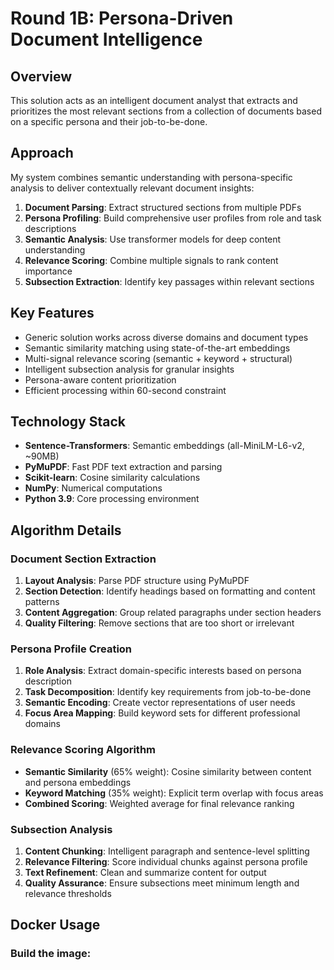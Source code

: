 # Round 1B: Persona-Driven Document Intelligence

## Overview
This solution acts as an intelligent document analyst that extracts and prioritizes the most relevant sections from a collection of documents based on a specific persona and their job-to-be-done.

## Approach
My system combines semantic understanding with persona-specific analysis to deliver contextually relevant document insights:

1. **Document Parsing**: Extract structured sections from multiple PDFs
2. **Persona Profiling**: Build comprehensive user profiles from role and task descriptions
3. **Semantic Analysis**: Use transformer models for deep content understanding
4. **Relevance Scoring**: Combine multiple signals to rank content importance
5. **Subsection Extraction**: Identify key passages within relevant sections

## Key Features
- Generic solution works across diverse domains and document types
- Semantic similarity matching using state-of-the-art embeddings
- Multi-signal relevance scoring (semantic + keyword + structural)
- Intelligent subsection analysis for granular insights
- Persona-aware content prioritization
- Efficient processing within 60-second constraint

## Technology Stack
- **Sentence-Transformers**: Semantic embeddings (all-MiniLM-L6-v2, ~90MB)
- **PyMuPDF**: Fast PDF text extraction and parsing
- **Scikit-learn**: Cosine similarity calculations
- **NumPy**: Numerical computations
- **Python 3.9**: Core processing environment

## Algorithm Details

### Document Section Extraction
1. **Layout Analysis**: Parse PDF structure using PyMuPDF
2. **Section Detection**: Identify headings based on formatting and content patterns
3. **Content Aggregation**: Group related paragraphs under section headers
4. **Quality Filtering**: Remove sections that are too short or irrelevant

### Persona Profile Creation
1. **Role Analysis**: Extract domain-specific interests based on persona description
2. **Task Decomposition**: Identify key requirements from job-to-be-done
3. **Semantic Encoding**: Create vector representations of user needs
4. **Focus Area Mapping**: Build keyword sets for different professional domains

### Relevance Scoring Algorithm
- **Semantic Similarity** (65% weight): Cosine similarity between content and persona embeddings
- **Keyword Matching** (35% weight): Explicit term overlap with focus areas
- **Combined Scoring**: Weighted average for final relevance ranking

### Subsection Analysis
1. **Content Chunking**: Intelligent paragraph and sentence-level splitting
2. **Relevance Filtering**: Score individual chunks against persona profile
3. **Text Refinement**: Clean and summarize content for output
4. **Quality Assurance**: Ensure subsections meet minimum length and relevance thresholds

## Docker Usage

### Build the image:
```bash
